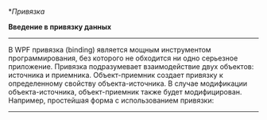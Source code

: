 **Привязка*

**Введение в привязку данных**
____________________________________
В WPF привязка (binding) является мощным инструментом программирования, без которого не обходится ни одно серьезное приложение.
Привязка подразумевает взаимодействие двух объектов: источника и приемника. Объект-приемник создает привязку к определенному свойству объекта-источника. В случае модификации объекта-источника, объект-приемник также будет модифицирован. Например, простейшая форма с использованием привязки:
_________________________________________
<Window x:Class="BindingApp.MainWindow"
        xmlns="http://schemas.microsoft.com/winfx/2006/xaml/presentation"
        xmlns:x="http://schemas.microsoft.com/winfx/2006/xaml"
        xmlns:d="http://schemas.microsoft.com/expression/blend/2008"
        xmlns:mc="http://schemas.openxmlformats.org/markup-compatibility/2006"
        xmlns:local="clr-namespace:BindingApp"
        mc:Ignorable="d"
        Title="MainWindow" Height="250" Width="300">
    <StackPanel>
        <TextBox x:Name="myTextBox" Height="30" />
        <TextBlock x:Name="myTextBlock" Text="{Binding ElementName=myTextBox,Path=Text}" Height="30" />
    </StackPanel>
</Window>
